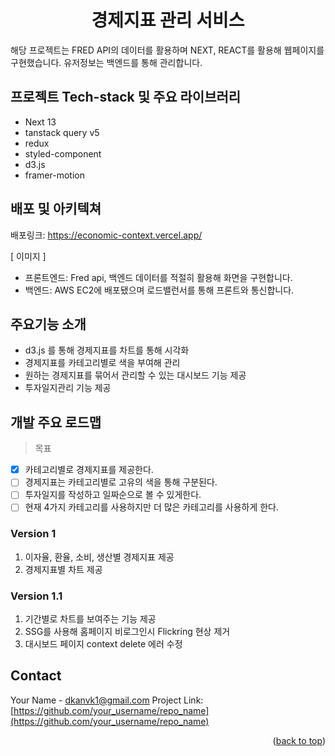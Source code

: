 <h1 align='center'>경제지표 관리 서비스</h1>

해당 프로젝트는 FRED API의 데이터를 활용하며 NEXT, REACT를 활용해 웹페이지를 구현했습니다. 유저정보는 백엔드를 통해 관리합니다.

## 프로젝트 Tech-stack 및 주요 라이브러리 

- Next 13
- tanstack query v5
- redux
- styled-component
- d3.js
- framer-motion


## 배포 및 아키텍쳐
배포링크: https://economic-context.vercel.app/

 [ 이미지 ]

- 프론트엔드: Fred api, 백엔드 데이터를 적절히 활용해 화면을 구현합니다. 
- 백엔드: AWS EC2에 배포됐으며 로드밸런서를 통해 프론트와 통신합니다.


## 주요기능 소개 

- d3.js 를 통해 경제지표를 차트를 통해 시각화
- 경제지표를 카테고리별로 색을 부여해 관리
- 원하는 경제지표를 묶어서 관리할 수 있는 대시보드 기능 제공
- 투자일지관리 기능 제공


## 개발 주요 로드맵

> 목표
- [x] 카테고리별로 경제지표를 제공한다.
- [ ] 경제지표는 카테고리별로 고유의 색을 통해 구분된다.
- [ ] 투자일지를 작성하고 일짜순으로 볼 수 있게한다.
- [ ] 현재 4가지 카테고리를 사용하지만 더 많은 카테고리를 사용하게 한다.

### Version 1
1. 이자율, 환율, 소비, 생산별 경제지표 제공
2. 경제지표별 차트 제공

### Version 1.1
1. 기간별로 차트를 보여주는 기능 제공
2. SSG를 사용해 홈페이지 비로그인시 Flickring 현상 제거
3. 대시보드 페이지 context delete 에러 수정


<!-- CONTACT -->
## Contact

Your Name - dkanvk1@gmail.com
Project Link: [https://github.com/your_username/repo_name](https://github.com/your_username/repo_name)

<p align="right">(<a href="#readme-top">back to top</a>)</p>

